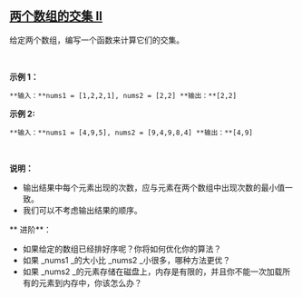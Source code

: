 ## [两个数组的交集 II](https://leetcode-cn.com/problems/intersection-of-two-arrays-ii/)

给定两个数组，编写一个函数来计算它们的交集。

 

**示例 1：**

`**输入：**nums1 = [1,2,2,1], nums2 = [2,2]
**输出：**[2,2]
`

**示例 2:**

`**输入：**nums1 = [4,9,5], nums2 = [9,4,9,8,4]
**输出：**[4,9]`

 

**说明：**

*   输出结果中每个元素出现的次数，应与元素在两个数组中出现次数的最小值一致。
*   我们可以不考虑输出结果的顺序。

**
进阶**：


*   如果给定的数组已经排好序呢？你将如何优化你的算法？
*   如果 _nums1 _的大小比 _nums2 _小很多，哪种方法更优？
*   如果 _nums2 _的元素存储在磁盘上，内存是有限的，并且你不能一次加载所有的元素到内存中，你该怎么办？